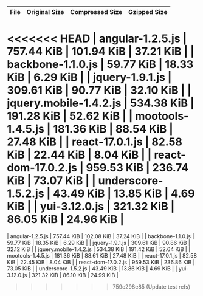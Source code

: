 | File | Original Size | Compressed Size | Gzipped Size |
| --- | --- | --- | --- |
<<<<<<< HEAD
| angular-1.2.5.js | 757.44 KiB | 101.94 KiB | 37.21 KiB |
| backbone-1.1.0.js | 59.77 KiB | 18.33 KiB | 6.29 KiB |
| jquery-1.9.1.js | 309.61 KiB | 90.77 KiB | 32.10 KiB |
| jquery.mobile-1.4.2.js | 534.38 KiB | 191.28 KiB | 52.62 KiB |
| mootools-1.4.5.js | 181.36 KiB | 88.54 KiB | 27.48 KiB |
| react-17.0.1.js | 82.58 KiB | 22.44 KiB | 8.04 KiB |
| react-dom-17.0.2.js | 959.53 KiB | 236.74 KiB | 73.07 KiB |
| underscore-1.5.2.js | 43.49 KiB | 13.85 KiB | 4.69 KiB |
| yui-3.12.0.js | 321.32 KiB | 86.05 KiB | 24.96 KiB |
=======
| angular-1.2.5.js | 757.44 KiB | 102.08 KiB | 37.24 KiB |
| backbone-1.1.0.js | 59.77 KiB | 18.35 KiB | 6.29 KiB |
| jquery-1.9.1.js | 309.61 KiB | 90.86 KiB | 32.12 KiB |
| jquery.mobile-1.4.2.js | 534.38 KiB | 191.42 KiB | 52.64 KiB |
| mootools-1.4.5.js | 181.36 KiB | 88.61 KiB | 27.48 KiB |
| react-17.0.1.js | 82.58 KiB | 22.45 KiB | 8.04 KiB |
| react-dom-17.0.2.js | 959.53 KiB | 236.86 KiB | 73.05 KiB |
| underscore-1.5.2.js | 43.49 KiB | 13.86 KiB | 4.69 KiB |
| yui-3.12.0.js | 321.32 KiB | 86.10 KiB | 24.99 KiB |
>>>>>>> 759c298e85 (Update test refs)
